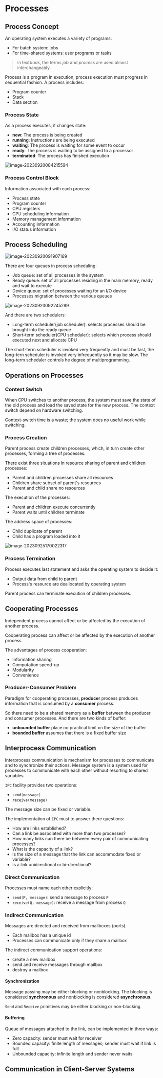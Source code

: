 # Processes

## Process Concept

An operating system executes a variety of programs:

- For batch system: jobs
- For time-shared systems: user programs or tasks

> In textbook, the terms *job* and *process* are used almost interchangeably.

Process is a program in execution, process execution must progress in sequential fashion. A process includes:

- Program counter
- Stack
- Data section

### Process State

As a process executes, it changes state:

- **new**: The process is being created
- **running**: Instructions are being executed
- **waiting**: The process is waiting for some event to occur
- **ready**: The process is waiting to be assigned to a processor
- **terminated**: The process has finished execution

![image-20230920084215594](./processes/image-20230920084215594.png)

### Process Control Block 

Information associated with each process:

- Process state
- Program counter
- CPU registers
- CPU scheduling information
- Memory management information
- Accounting information
- I/O status information

## Process Scheduling

![image-20230920091907169](./processes/image-20230920091907169.png)

There are four queues in process scheduling:

- Job queue: set of all processes in the system
- Ready queue: set of all processes residing in the main memory, ready and wait to execute
- Device queue: set of processes waiting for an I/O device
- Processes migration between the various queues

![image-20230920092245289](./processes/image-20230920092245289.png)

And there are two schedulers:

- Long-term scheduler(job scheduler): selects processes should be brought into the ready queue
- Short-term scheduler(CPU scheduler): selects which process should executed next and allocate CPU

The short-term scheduler is invoked very frequently and must be fast, the long-tern scheduler is invoked very infrequently so it may be slow. The long-term scheduler controls he degree of multiprogramming.

## Operations on Processes

### Context Switch

When CPU switches to another process, the system must save the state of the old process and load the saved state for the new process. The context switch depend on hardware switching.

Context-switch time is a waste; the system does no useful work while switching.

### Process Creation

Parent process create children processes, which, in turn create other processes, forming a tree of processes.

There exist three situations in resource sharing of parent and children processes:

- Parent and children processes share all resources
- Children share subset of parent's resources
- Parent and child share no resources

The execution of the processes:

- Parent and children execute concurrently
- Parent waits until children terminate

The address space of processes:

- Child duplicate of parent
- Child has a program loaded into it

![image-20230925170022317](./processes/image-20230925170022317.png)

### Process Termination

Process executes last statement and asks the operating system to decide it:

- Output data from child to parent
- Process's resource are deallocated by operating system

Parent process can terminate execution of children processes.

## Cooperating Processes

Independent process cannot affect or be affected by the execution of another process.

Cooperating process can affect or be affected by the execution of another process.

The advantages of process cooperation:

- Information sharing
- Computation speed-up
- Modularity
- Convenience

### Producer-Consumer Problem

Paradigm for cooperating processes, **producer** process produces information that is consumed by a **consumer** process.

So there need to be a shared memory as a **buffer** between the producer and consumer processes. And there are two kinds of buffer:

- **unbounded buffer** place no practical limit on the size of the buffer
- **bounded buffer** assumes that there is a fixed buffer size

## Interprocess Communication

Interprocess communication is mechanism for processes to communicate and to synchronize their actions. Message system is a system used for processes to communicate with each other without resorting to shared variables.

`IPC` facility provides two operations:

- `send(message)` 
- `receive(message)`

The message size can be fixed or variable.

The implementation of `IPC` must to answer there questions:

- How are links established?
- Can a link be associated with more than two processes?
- How many links can there be between every pair of communicating processes?
- What is the capacity of a link?
- Is the size of a message that the link can accommodate fixed or variable?
- Is a link unidirectional or bi-directional?

### Direct Communication

Processes must name each other explicitly:

- `send(P, message)`: send a message to process `P`
- `receive(Q, message)`: receive a message from process `Q`

### Indirect Communication

Messages are directed and received from mailboxes (ports).

- Each mailbox has a unique id
- Processes can communicate only if they share a mailbox

The  indirect communication support operations:

- create a new mailbox
- send and receive messages through mailbox
- destroy a mailbox

#### Synchronization

Message passing may be either blocking or nonblocking. The blocking is considered **synchronous** and nonblocking is considered **asynchronous**.

`Send` and `Receive` primitives may be either blocking or non-blocking.

#### Buffering

Queue of messages attached to the link, can be implemented in three ways:

- Zero capacity: sender must wait for receiver
- Bounded capacity: finite length of messages; sender must wait if link is full
- Unbounded capacity: infinite length and sender never waits

## Communication in Client-Server Systems

